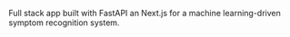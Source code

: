 Full stack app built with FastAPI an Next.js for a machine learning-driven symptom recognition system.
